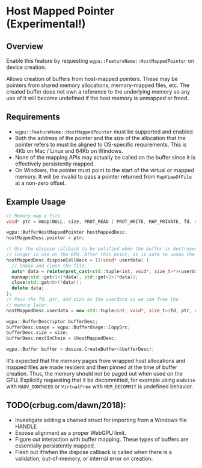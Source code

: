 # Host Mapped Pointer (Experimental!)

## Overview

Enable this feature by requesting `wgpu::FeatureName::HostMappedPointer` on device creation.

Allows creation of buffers from host-mapped pointers. These may be pointers from shared memory allocations, memory-mapped files, etc. The created buffer does not own a reference to the underlying memory so any use of it will become undefined if the host memory is unmapped or freed.

## Requirements
 - `wgpu::FeatureName::HostMappedPointer` must be supported and enabled.
 - Both the address of the pointer and the size of the allocation that the pointer refers to must be aligned to OS-specific requirements. This is 4Kb on Mac / Linux and 64Kb on Windows.
 - None of the mapping APIs may actually be called on the buffer since it is effectively persistently mapped.
 - On Windows, the pointer must point to the start of the virtual or mapped memory. It will be invalid to pass a pointer returned from `MapViewOfFile` at a non-zero offset.

## Example Usage
```c++
// Memory map a file.
void* ptr = mmap(NULL, size, PROT_READ | PROT_WRITE, MAP_PRIVATE, fd, 0);

wgpu::BufferHostMappedPointer hostMappedDesc;
hostMappedDesc.pointer = ptr;

// Use the dispose callback to be notified when the buffer is destroyed and no
// longer in use on the GPU. After this point, it is safe to unmap the memory.
hostMappedDesc.disposeCallback = [](void* userdata) {
  // Unmap and close the file.
  auto* data = reinterpret_cast<std::tuple<int, void*, size_t>*>(userdata);
  munmap(std::get<1>(*data), std::get<2>(*data));
  close(std::get<0>(*data));
  delete data;
};
// Pass the fd, ptr, and size as the userdata so we can free the
// memory later.
hostMappedDesc.userdata = new std::tuple<int, void*, size_t>(fd, ptr, size);

wgpu::BufferDescriptor bufferDesc;
bufferDesc.usage = wgpu::BufferUsage::CopySrc;
bufferDesc.size = size;
bufferDesc.nextInChain = &hostMappedDesc;

wgpu::Buffer buffer = device.CreateBuffer(&bufferDesc);
```

It's expected that the memory pages from wrapped host allocations and mapped files are made resident and then pinned at the time of buffer creation. Thus, the memory should not be paged out when used on the GPU. Explicitly requesting that it be decommitted, for example using `madvise` with `MADV_DONTNEED` or `VirtualFree` with `MEM_DECOMMIT` is undefined behavior.

## TODO(crbug.com/dawn/2018):
 - Investigate adding a chained struct for importing from a Windows file HANDLE
 - Expose alignment as a proper WebGPU limit.
 - Figure out interaction with buffer mapping. These types of buffers are essentially persistently mapped.
 - Flesh out if/when the dispose callback is called when there is a validation, out-of-memory, or internal error on creation.
